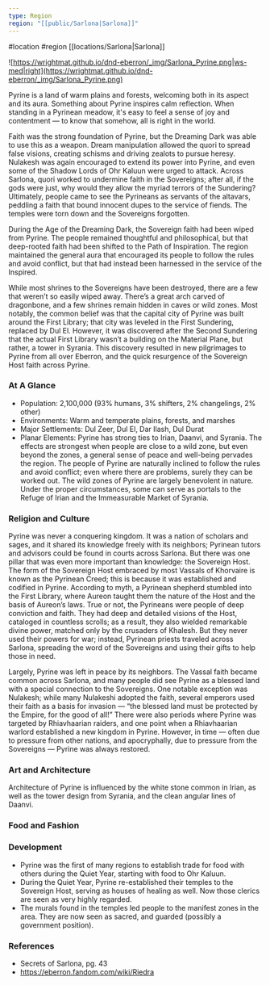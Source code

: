 ```yaml
---
type: Region
region: "[[public/Sarlona|Sarlona]]"
---
```

 #location #region [[locations/Sarlona|Sarlona]]

![https://wrightmat.github.io/dnd-eberron/_img/Sarlona_Pyrine.png|ws-med|right](https://wrightmat.github.io/dnd-eberron/_img/Sarlona_Pyrine.png)

Pyrine is a land of warm plains and forests, welcoming both in its aspect and its aura. Something about Pyrine inspires calm reflection. When standing in a Pyrinean meadow, it's easy to feel a sense of joy and contentment — to know that somehow, all is right in the world.

Faith was the strong foundation of Pyrine, but the Dreaming Dark was able to use this as a weapon. Dream manipulation allowed the quori to spread false visions, creating schisms and driving zealots to pursue heresy. Nulakesh was again encouraged to extend its power into Pyrine, and even some of the Shadow Lords of Ohr Kaluun were urged to attack. Across Sarlona, quori worked to undermine faith in the Sovereigns; after all, if the gods were just, why would they allow the myriad terrors of the Sundering? Ultimately, people came to see the Pyrineans as servants of the altavars, peddling a faith that bound innocent dupes to the service of fiends. The temples were torn down and the Sovereigns forgotten.

During the Age of the Dreaming Dark, the Sovereign faith had been wiped from Pyrine. The people remained thoughtful and philosophical, but that deep-rooted faith had been shifted to the Path of Inspiration. The region maintained the general aura that encouraged its people to follow the rules and avoid conflict, but that had instead been harnessed in the service of the Inspired.

While most shrines to the Sovereigns have been destroyed, there are a few that weren’t so easily wiped away. There’s a great arch carved of dragonbone, and a few shrines remain hidden in caves or wild zones. Most notably, the common belief was that the capital city of Pyrine was built around the First Library; that city was leveled in the First Sundering, replaced by Dul El. However, it was discovered after the Second Sundering that the actual First Library wasn’t a building on the Material Plane, but rather, a tower in Syrania. This discovery resulted in new pilgrimages to Pyrine from all over Eberron, and the quick resurgence of the Sovereign Host faith across Pyrine.

### At A Glance

* Population: 2,100,000 (93% humans, 3% shifters, 2% changelings, 2% other)
* Environments: Warm and temperate plains, forests, and marshes
* Major Settlements: Dul Zeer, Dul El, Dar Ilash, Dul Durat
* Planar Elements: Pyrine has strong ties to Irian, Daanvi, and Syrania. The effects are strongest when people are close to a wild zone, but even beyond the zones, a general sense of peace and well-being pervades the region. The people of Pyrine are naturally inclined to follow the rules and avoid conflict; even where there are problems, surely they can be worked out. The wild zones of Pyrine are largely benevolent in nature. Under the proper circumstances, some can serve as portals to the Refuge of Irian and the Immeasurable Market of Syrania.

### Religion and Culture

Pyrine was never a conquering kingdom. It was a nation of scholars and sages, and it shared its knowledge freely with its neighbors; Pyrinean tutors and advisors could be found in courts across Sarlona. But there was one pillar that was even more important than knowledge: the Sovereign Host. The form of the Sovereign Host embraced by most Vassals of Khorvaire is known as the Pyrinean Creed; this is because it was established and codified in Pyrine. According to myth, a Pyrinean shepherd stumbled into the First Library, where Aureon taught them the nature of the Host and the basis of Aureon’s laws. True or not, the Pyrineans were people of deep conviction and faith. They had deep and detailed visions of the Host, cataloged in countless scrolls; as a result, they also wielded remarkable divine power, matched only by the crusaders of Khalesh. But they never used their powers for war; instead, Pyrinean priests traveled across Sarlona, spreading the word of the Sovereigns and using their gifts to help those in need.

Largely, Pyrine was left in peace by its neighbors. The Vassal faith became common across Sarlona, and many people did see Pyrine as a blessed land with a special connection to the Sovereigns. One notable exception was Nulakesh; while many Nulakeshi adopted the faith, several emperors used their faith as a basis for invasion — “the blessed land must be protected by the Empire, for the good of all!” There were also periods where Pyrine was targeted by Rhiavhaarian raiders, and one point when a Rhiavhaarian warlord established a new kingdom in Pyrine. However, in time — often due to pressure from other nations, and apocryphally, due to pressure from the Sovereigns — Pyrine was always restored.

### Art and Architecture

Architecture of Pyrine is influenced by the white stone common in Irian, as well as the tower design from Syrania, and the clean angular lines of Daanvi.

### Food and Fashion



### Development

* Pyrine was the first of many regions to establish trade for food with others during the Quiet Year, starting with food to Ohr Kaluun.
* During the Quiet Year, Pyrine re-established their temples to the Sovereign Host, serving as houses of healing as well. Now those clerics are seen as very highly regarded.
* The murals found in the temples led people to the manifest zones in the area. They are now seen as sacred, and guarded (possibly a government position).

### References

* Secrets of Sarlona, pg. 43
* https://eberron.fandom.com/wiki/Riedra
